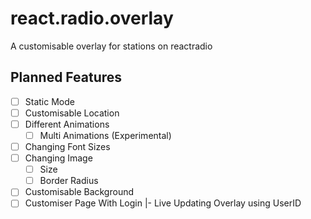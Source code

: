 # react.radio.overlay
A customisable overlay for stations on reactradio

## Planned Features
- [ ] Static Mode
- [ ] Customisable Location
- [ ] Different Animations
  - [ ] Multi Animations (Experimental)
- [ ] Changing Font Sizes
- [ ] Changing Image
  - [ ] Size
  - [ ] Border Radius
- [ ] Customisable Background
- [ ] Customiser Page With Login
  |- Live Updating Overlay using UserID
